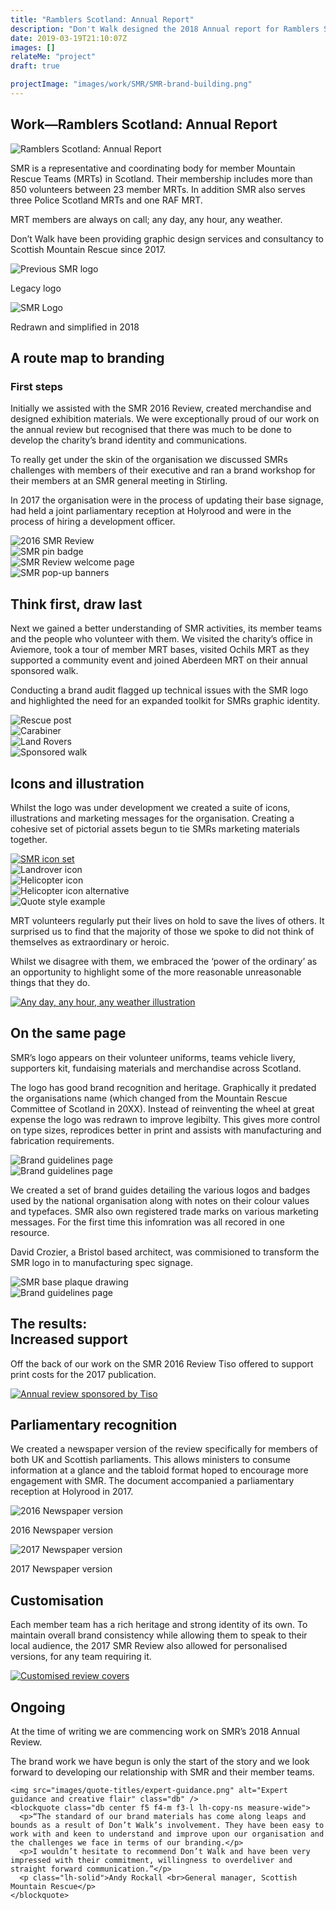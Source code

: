 ```yaml
---
title: "Ramblers Scotland: Annual Report"
description: "Don't Walk designed the 2018 Annual report for Ramblers Scotland"
date: 2019-03-19T21:10:07Z
images: []
relateMe: "project"
draft: true

projectImage: "images/work/SMR/SMR-brand-building.png"
---
```


<section class="w-80 mw8-l center pv4">

  <h1 class="ttu f3 f1-ns">Work—Ramblers Scotland: Annual Report</h1>

  <div class="pb3 pb0-ns">
    <div class="w-100">
      <img src="images/work/SMR/SMR-brand-building.png" alt="Ramblers Scotland: Annual Report">
    </div>
  </div>

  <div class="f5 f4-m f3-l lh-copy measure-wide">
    <p>SMR is a representative and coordinating body for member Mountain Rescue Teams (MRTs) in Scotland. Their membership includes more than 850 volunteers between 23 member MRTs. In addition SMR also serves three Police Scotland MRTs and one RAF MRT.<p>
    <p>MRT members are always on call; any day, any hour, any weather.</p>
    <p>Don’t Walk have been providing graphic design services and consultancy to Scottish Mountain Rescue since 2017.</p>
  </div>

  <div class="cf pt3-ns">
    <div class="fl w-100 w-50-ns pr2-ns pb3 pb0-ns">
      <img src="images/work/SMR/logo-legacy.jpg" alt="Previous SMR logo">
      <p>Legacy logo</p>
    </div>
    <div class="fl w-100 w-50-ns pl2-ns pb3 pb0-ns">
      <img src="images/work/SMR/logo-redrawn.png" alt="SMR Logo">
      <p>Redrawn and simplified in 2018</p>
    </div>
  </div>

  <h2 class="ttu f3 f1-ns lh-solid">A route map to branding</h2>
  <h3 class="ttu f4 f2-ns lh-solid">First steps</h3>

  <div class="f5 f4-m f3-l lh-copy measure-wide">
    <p>Initially we assisted with the SMR 2016 Review, created merchandise and designed exhibition materials. We were exceptionally proud of our work on the annual review but recognised that there was much to be done to develop the charity’s brand identity and communications.</p>
    <p>To really get under the skin of the organisation we discussed SMRs challenges with members of their executive and ran a brand workshop for their members at an SMR general meeting in Stirling.</p>
    <p>In 2017 the organisation were in the process of updating their base signage, had held a joint parliamentary reception at Holyrood and were in the process of hiring a development officer.</p>
  </div>

  <div class="cf">
    <div class="fl w-50 w-25-ns pa2">
      <div class="tc">
        <img src="images/work/SMR/2016-review-cover.jpg" alt="2016 SMR Review">
      </div>
    </div>
    <div class="fl w-50 w-25-ns pa2">
      <div class="tc">
        <img src="images/work/SMR/SMR-badge-pic.jpg" alt="SMR pin badge">
      </div>
    </div>
    <div class="fl w-50 w-25-ns pa2">
      <div class="tc">
        <img src="images/work/SMR/review-welcome.jpg" alt="SMR Review welcome page">
      </div>
    </div>
    <div class="fl w-50 w-25-ns pa2">
      <div class="tc">
        <img src="images/work/SMR/pop-ups.jpg" alt="SMR pop-up banners">
      </div>
    </div>
  </div>

  <h2 class="ttu f3 f1-ns lh-solid">Think first, draw last</h2>

  <div class="f5 f4-m f3-l lh-copy measure-wide">
    <p>Next we gained a better understanding of SMR activities, its member teams and the people who volunteer with them. We visited the charity’s office in Aviemore, took a tour of member MRT bases, visited Ochils MRT as they supported a community event and joined Aberdeen MRT on their annual sponsored walk.</p>
    <p>Conducting a brand audit flagged up technical issues with the SMR logo and highlighted the need for an expanded toolkit for SMRs graphic identity.</p>
  </div>

  <div class="cf">
    <div class="fl w-50 w-25-ns pa2">
      <div class="tc">
        <img src="images/work/SMR/rescue-post.jpg" alt="Rescue post">
      </div>
    </div>
    <div class="fl w-50 w-25-ns pa2">
      <div class="tc">
        <img src="images/work/SMR/carabiner.jpg" alt="Carabiner">
      </div>
    </div>
    <div class="fl w-50 w-25-ns pa2">
      <div class="tc">
        <img src="images/work/SMR/landys.jpg" alt="Land Rovers">
      </div>
    </div>
    <div class="fl w-50 w-25-ns pa2">
      <div class="tc">
        <img src="images/work/SMR/the-walk.jpg" alt="Sponsored walk">
      </div>
    </div>
  </div>

  <h2 class="ttu f3 f1-ns lh-solid">Icons and illustration</h2>

  <div class="f5 f4-m f3-l lh-copy measure-wide">
    <p>Whilst the logo was under development we created a suite of icons, illustrations and marketing messages for the organisation. Creating a cohesive set of pictorial assets begun to tie SMRs marketing materials together.</p>
  </div>

  <div class="pb3 pb0-ns">
    <div class="w-100">
      <a href="smr-brand-building.html">
        <img src="images/work/SMR/icons.png" alt="SMR icon set">
      </a>
    </div>
  </div>

  <div class="cf">
    <div class="fl w-50 w-25-ns pa2">
      <div class="tc">
        <img src="images/work/SMR/landrover-icon.png" alt="Landrover icon">
      </div>
    </div>
    <div class="fl w-50 w-25-ns pa2">
      <div class="tc">
        <img src="images/work/SMR/heli1-icon.png" alt="Helicopter icon">
      </div>
    </div>
    <div class="fl w-50 w-25-ns pa2">
      <div class="tc">
        <img src="images/work/SMR/heli2-icon.png" alt="Helicopter icon alternative">
      </div>
    </div>
    <div class="fl w-50 w-25-ns pa2">
      <div class="tc">
        <img src="images/work/SMR/quote-style.png" alt="Quote style example">
      </div>
    </div>
  </div>

  <div class="f5 f4-m f3-l lh-copy measure-wide">
    <p>MRT volunteers regularly put their lives on hold to save the lives of others. It surprised us to find that the majority of those we spoke to did not think of themselves as extraordinary or heroic.</p>
    <p>Whilst we disagree with them, we embraced the ‘power of the ordinary’ as an opportunity to highlight some of the more reasonable unreasonable things that they do.
  </div>

  <div class="pb3 pb0-ns">
    <div class="w-100">
      <a href="smr-brand-building.html">
        <img src="images/work/SMR/ready-to.png" alt="Any day, any hour, any weather illustration">
      </a>
    </div>
  </div>

  <h2 class="ttu f3 f1-ns lh-solid">On the same page</h2>

  <div class="f5 f4-m f3-l lh-copy measure-wide">
    <p>SMR’s logo appears on their volunteer uniforms, teams vehicle livery, supporters kit, fundaising materials and merchandise across Scotland.</p>
    <p>The logo has good brand recognition and heritage. Graphically it predated the organisations name (which changed from the Mountain Rescue Committee of Scotland in 20XX). Instead of reinventing the wheel at great expense the logo was redrawn to improve legibilty. This gives more control on type sizes, reprodices better in print and assists with manufacturing and fabrication requirements.</p>
  </div>

  <div class="cf pt3-ns">
    <div class="fl w-100 w-50-ns pr2-ns pb3 pb0-ns">
      <img src="images/work/SMR/brand-marks.png" alt="Brand guidelines page">
    </div>
    <div class="fl w-100 w-50-ns pl2-ns pb3 pb0-ns">
      <img src="images/work/SMR/colour-variations.png" alt="Brand guidelines page">
    </div>
  </div>

  <div class="f5 f4-m f3-l lh-copy measure-wide">
    <p>We created a set of brand guides detailing the various logos and badges used by the national organisation along with notes on their colour values and typefaces. SMR also own registered trade marks on various marketing messages. For the first time this infomration was all recored in one resource.</p>
    <p>David Crozier, a Bristol based architect, was commisioned to transform the SMR logo in to manufacturing spec signage.</p>
  </div>

  <div class="cf pt3-ns">
    <div class="fl w-100 w-50-ns pr2-ns pb3 pb0-ns">
      <img src="images/work/SMR/crozier-plaque.jpg" alt="SMR base plaque drawing">
    </div>
    <div class="fl w-100 w-50-ns pl2-ns pb3 pb0-ns">
      <img src="images/work/SMR/clearspace.png" alt="Brand guidelines page">
    </div>
  </div>

  <h2 class="ttu f3 f1-ns lh-solid">The results: <br>Increased support</h2>

  <div class="f5 f4-m f3-l lh-copy measure-wide">
    <p>Off the back of our work on the SMR 2016 Review Tiso offered to support print costs for the 2017 publication.</p>
  </div>

  <div class="pb3 pb0-ns">
    <div class="w-100">
      <a href="smr-brand-building.html">
        <img src="images/work/SMR/tiso-sponsored.jpg" alt="Annual review sponsored by Tiso">
      </a>
    </div>
  </div>

  <h2 class="ttu f3 f1-ns lh-solid">Parliamentary recognition</h2>

  <div class="f5 f4-m f3-l lh-copy measure-wide">
    <p>We created a newspaper version of the review specifically for members of both UK and Scottish parliaments. This allows ministers to consume information at a glance and the tabloid format hoped to encourage more engagement with SMR. The document accompanied a parliamentary reception at Holyrood in 2017.</p>
  </div>

  <div class="cf pt3-ns">
    <div class="fl w-100 w-50-ns pr2-ns pb3 pb0-ns">
      <img src="images/work/SMR/newspaper-1.jpg" alt="2016 Newspaper version">
      <p>2016 Newspaper version</p>
    </div>
    <div class="fl w-100 w-50-ns pl2-ns pb3 pb0-ns">
      <img src="images/work/SMR/newspaper-2.jpg" alt="2017 Newspaper version">
      <p>2017 Newspaper version</p>
    </div>
  </div>

  <h2 class="ttu f3 f1-ns lh-solid">Customisation</h2>

  <div class="f5 f4-m f3-l lh-copy measure-wide">
    <p>Each member team has a rich heritage and strong identity of its own. To maintain overall brand consistency while allowing them to speak to their local audience, the 2017 SMR Review also allowed for personalised versions, for any team requiring it.</p>
  </div>

  <div class="pb3 pb0-ns">
    <div class="w-100">
      <a href="smr-brand-building.html">
        <img src="images/work/SMR/customised-covers.jpg" alt="Customised review covers">
      </a>
    </div>
  </div>

  <h2 class="ttu f3 f1-ns lh-solid">Ongoing</h2>

  <div class="f5 f4-m f3-l lh-copy measure-wide">
    <p>At the time of writing we are commencing work on SMR’s 2018 Annual Review.</p>
    <p>The brand work we have begun is only the start of the story and we look forward to developing our relationship with SMR and their member teams.</p>
  </div>

</section>

<article class="bg-yellow">

  <div class="w-80 mw8-l center pv5 tc">

    <img src="images/quote-titles/expert-guidance.png" alt="Expert guidance and creative flair" class="db" />
    <blockquote class="db center f5 f4-m f3-l lh-copy-ns measure-wide">
      <p>“The standard of our brand materials has come along leaps and bounds as a result of Don’t Walk’s involvement. They have been easy to work with and keen to understand and improve upon our organisation and the challenges we face in terms of our branding.</p>
      <p>I wouldn’t hesitate to recommend Don’t Walk and have been very impressed with their commitment, willingness to overdeliver and straight forward communication.”</p>
      <p class="lh-solid">Andy Rockall <br>General manager, Scottish Mountain Rescue</p>
    </blockquote>

  </div>
</article>
